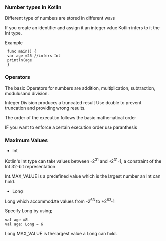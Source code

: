 
### Number types in Kotlin

Different type of numbers are stored in different ways

If you create an identifier and assign it an integer value Kotlin infers to it the Int type.

Example
```
 func main() {
 var age =25 //infers Int
 println(age
 }
 ```
 
 ### Operators
  
 The basic Operators for numbers are addition, multiplication, subtraction, modulusand division.
 
 Integer Division produces a truncated result 
 Use double to prevent truncation and providing wrong results.
 
 The order of the execution follows the basic mathematical order
 
 IF you want to enforce a certain execution order use paranthesis
 
 
 ### Maximum Values
 - Int
 
 Kotlin's Int type can take values between -2<sup>31</sup> and +2<sup>31</sup>-1, a constraint of the Int 32-bit representation
 
Int.MAX_VALUE is a predefined value which is the largest number an Int can hold.

- Long

Long  which accommodate values from -2<sup>63</sup> to +2<sup>63</sup>-1

Specify Long by using;

```
val age =8L
val age: Long = 6

```
Long.MAX_VALUE is the largest value a Long can hold.
